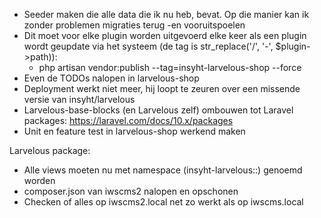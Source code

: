 - Seeder maken die alle data die ik nu heb, bevat. Op die manier kan ik zonder problemen migraties terug -en vooruitspoelen
- Dit moet voor elke plugin worden uitgevoerd elke keer als een plugin wordt geupdate via het systeem (de tag is str_replace('/', '-', $plugin->path)):
  - php artisan vendor:publish --tag=insyht-larvelous-shop --force
- Even de TODOs nalopen in larvelous-shop
- Deployment werkt niet meer, hij loopt te zeuren over een missende versie van insyht/larvelous
- Larvelous-base-blocks (en Larvelous zelf) ombouwen tot Laravel packages: https://laravel.com/docs/10.x/packages
- Unit en feature test in larvelous-shop werkend maken


Larvelous package:
- Alle views moeten nu met namespace (insyht-larvelous::) genoemd worden
- composer.json van iwscms2 nalopen en opschonen
- Checken of alles op iwscms2.local net zo werkt als op iwscms.local
